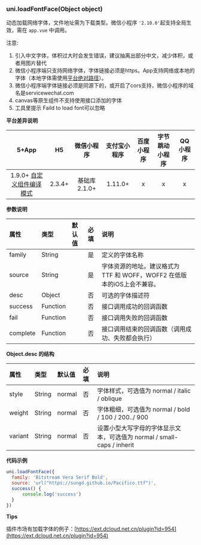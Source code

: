 ### uni.loadFontFace(Object object)

动态加载网络字体，文件地址需为下载类型。微信小程序 `'2.10.0'`起支持全局生效，需在 `app.vue` 中调用。

注意: 

1. 引入中文字体，体积过大时会发生错误，建议抽离出部分中文，减少体积，或者用图片替代
2. 微信小程序端只支持网络字体，字体链接必须是https。App支持网络或本地的字体（本地字体需使用[平台绝对路径](http://www.html5plus.org/doc/zh_cn/io.html#plus.io.convertLocalFileSystemURL)）。
3. 微信小程序端字体链接必须是同源下的，或开启了cors支持，微信小程序的域名是servicewechat.com
4. canvas等原生组件不支持使用接口添加的字体
5. 工具里提示 Faild to load font可以忽略

**平台差异说明**

|5+App|H5|微信小程序|支付宝小程序|百度小程序|字节跳动小程序|QQ小程序|
|:-:|:-:|:-:|:-:|:-:|:-:|:-:|
|1.9.0+ [自定义组件编译模式](https://ask.dcloud.net.cn/article/35843)|2.3.4+|基础库 2.1.0+| 1.11.0+ |x|x|x|

**参数说明**

|属性|类型|默认值|必填|说明|
|:-|:-|:-|:-|:-|
|family|String||是|定义的字体名称|
|source|String||是|字体资源的地址。建议格式为 TTF 和 WOFF，WOFF2 在低版本的iOS上会不兼容。|
|desc|Object||否|可选的字体描述符|
|success|Function||否|接口调用成功的回调函数|
|fail|Function||否|接口调用失败的回调函数|
|complete|Function||否|接口调用结束的回调函数（调用成功、失败都会执行）|

**Object.desc 的结构**

|属性|类型|默认值|必填|说明|
|:-|:-|:-|:-|:-|
|style|String|normal|否|字体样式，可选值为 normal / italic / oblique|
|weight|String|normal|否|字体粗细，可选值为 normal / bold / 100 / 200../ 900|
|variant|String|normal|否|设置小型大写字母的字体显示文本，可选值为 normal / small-caps / inherit|

**代码示例**

```javascript
uni.loadFontFace({
  family: 'Bitstream Vera Serif Bold',
  source: 'url("https://sungd.github.io/Pacifico.ttf")',
  success() {
	  console.log('success')
  }
})
```

**Tips**

插件市场有加载字体的例子：[https://ext.dcloud.net.cn/plugin?id=954](https://ext.dcloud.net.cn/plugin?id=954)
